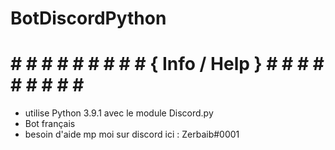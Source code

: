 # BotDiscordPython

# # # # # # # # # # { Info / Help } # # # # # # # # # #
- utilise Python 3.9.1 avec le module Discord.py
- Bot français
- besoin d'aide mp moi sur discord ici : Zerbaib#0001
